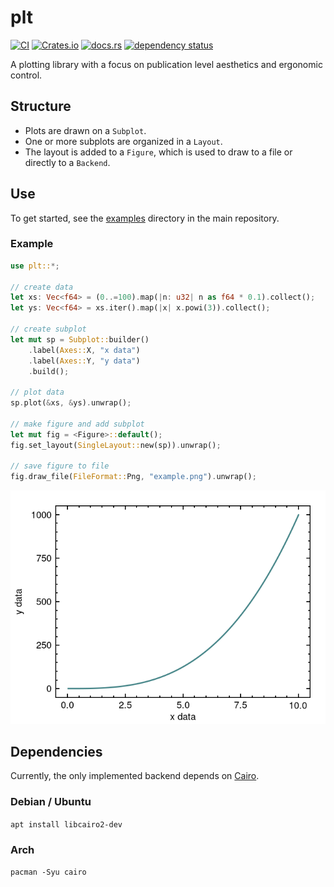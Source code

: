 # plt

[![CI](https://github.com/plt-rs/plt/actions/workflows/ci.yml/badge.svg)](https://github.com/plt-rs/plt/actions/workflows/ci.yml)
[![Crates.io](https://img.shields.io/crates/v/plt)](https://crates.io/crates/plt)
[![docs.rs](https://img.shields.io/docsrs/plt)](https://docs.rs/plt)
[![dependency status](https://deps.rs/crate/plt/latest/status.svg)](https://deps.rs/crate/plt)

A plotting library with a focus on publication level aesthetics and ergonomic control.

## Structure
- Plots are drawn on a `Subplot`.
- One or more subplots are organized in a `Layout`.
- The layout is added to a `Figure`, which is used to draw to a file or directly to a `Backend`.

## Use

To get started, see the [examples](https://github.com/plt-rs/plt/tree/main/plt/examples) directory in the main repository.

### Example
```rust
use plt::*;

// create data
let xs: Vec<f64> = (0..=100).map(|n: u32| n as f64 * 0.1).collect();
let ys: Vec<f64> = xs.iter().map(|x| x.powi(3)).collect();

// create subplot
let mut sp = Subplot::builder()
    .label(Axes::X, "x data")
    .label(Axes::Y, "y data")
    .build();

// plot data
sp.plot(&xs, &ys).unwrap();

// make figure and add subplot
let mut fig = <Figure>::default();
fig.set_layout(SingleLayout::new(sp)).unwrap();

// save figure to file
fig.draw_file(FileFormat::Png, "example.png").unwrap();
```

![Simple Example](https://github.com/plt-rs/plt/blob/main/plt/examples/assets/simple.png?raw=true)

## Dependencies

Currently, the only implemented backend depends on [Cairo](https://www.cairographics.org).

### Debian / Ubuntu
`apt install libcairo2-dev`

### Arch
`pacman -Syu cairo`
